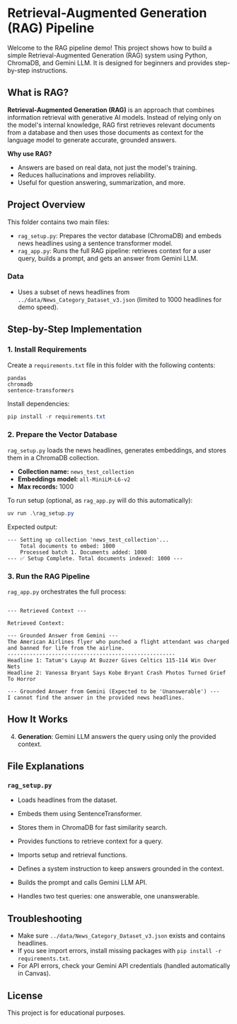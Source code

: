 # Retrieval-Augmented Generation (RAG) Pipeline

Welcome to the RAG pipeline demo! This project shows how to build a simple Retrieval-Augmented Generation (RAG) system using Python, ChromaDB, and Gemini LLM. It is designed for beginners and provides step-by-step instructions.

## What is RAG?

**Retrieval-Augmented Generation (RAG)** is an approach that combines information retrieval with generative AI models. Instead of relying only on the model's internal knowledge, RAG first retrieves relevant documents from a database and then uses those documents as context for the language model to generate accurate, grounded answers.

**Why use RAG?**
- Answers are based on real data, not just the model's training.
- Reduces hallucinations and improves reliability.
- Useful for question answering, summarization, and more.

## Project Overview

This folder contains two main files:

- `rag_setup.py`: Prepares the vector database (ChromaDB) and embeds news headlines using a sentence transformer model.
- `rag_app.py`: Runs the full RAG pipeline: retrieves context for a user query, builds a prompt, and gets an answer from Gemini LLM.

### Data
- Uses a subset of news headlines from `../data/News_Category_Dataset_v3.json` (limited to 1000 headlines for demo speed).

## Step-by-Step Implementation

### 1. Install Requirements

Create a `requirements.txt` file in this folder with the following contents:

```
pandas
chromadb
sentence-transformers
```

Install dependencies:
```powershell
pip install -r requirements.txt
```

### 2. Prepare the Vector Database

`rag_setup.py` loads the news headlines, generates embeddings, and stores them in a ChromaDB collection.

- **Collection name:** `news_test_collection`
- **Embeddings model:** `all-MiniLM-L6-v2`
- **Max records:** 1000

To run setup (optional, as `rag_app.py` will do this automatically):
```powershell
uv run .\rag_setup.py
```

Expected output:
```
--- Setting up collection 'news_test_collection'...
    Total documents to embed: 1000
    Processed batch 1. Documents added: 1000
--- ✅ Setup Complete. Total documents indexed: 1000 ---
```

### 3. Run the RAG Pipeline

`rag_app.py` orchestrates the full process:


```

--- Retrieved Context ---

Retrieved Context:

--- Grounded Answer from Gemini ---
The American Airlines flyer who punched a flight attendant was charged and banned for life from the airline.
-----------------------------------------------------
Headline 1: Tatum's Layup At Buzzer Gives Celtics 115-114 Win Over Nets        
Headline 2: Vanessa Bryant Says Kobe Bryant Crash Photos Turned Grief To Horror

--- Grounded Answer from Gemini (Expected to be 'Unanswerable') ---
I cannot find the answer in the provided news headlines.

```

## How It Works
4. **Generation**: Gemini LLM answers the query using only the provided context.
## File Explanations

### `rag_setup.py`
- Loads headlines from the dataset.
- Embeds them using SentenceTransformer.
- Stores them in ChromaDB for fast similarity search.
- Provides functions to retrieve context for a query.

- Imports setup and retrieval functions.
- Defines a system instruction to keep answers grounded in the context.
- Builds the prompt and calls Gemini LLM API.
- Handles two test queries: one answerable, one unanswerable.

## Troubleshooting
- Make sure `../data/News_Category_Dataset_v3.json` exists and contains headlines.
- If you see import errors, install missing packages with `pip install -r requirements.txt`.
- For API errors, check your Gemini API credentials (handled automatically in Canvas).

## License
This project is for educational purposes.
